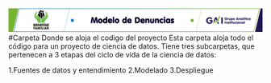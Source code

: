 ![Cabezote](img/Cabezote.png)
#Carpeta Donde se aloja el codigo del proyecto
Esta carpeta aloja todo el código para un proyecto de ciencia de datos. Tiene tres subcarpetas, que pertenecen a 3 etapas del ciclo de vida de la ciencia de datos:

1.Fuentes de datos y entendimiento
2.Modelado
3.Despliegue